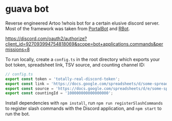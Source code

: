 # guava bot
Reverse engineered Artoo !whois bot for a certain elusive discord server. Most of the framework was taken from 
[PortalBot](https://github.com/ky28059/PortalBot) and [RBot](https://github.com/ky28059/RBot).

https://discord.com/oauth2/authorize?client_id=927093994754818069&scope=bot+applications.commands&permissions=8

To run locally, create a `config.ts` in the root directory which exports your bot token, spreadsheet link, TSV source, and
counting channel ID:
```ts
// config.ts
export const token = 'totally-real-discord-token';
export const link = 'https://docs.google.com/spreadsheets/d/some-spreadsheet-id/edit?usp=sharing';
export const source = 'https://docs.google.com/spreadsheets/d/e/some-spreadsheet-id/pub?gid=0&single=true&output=tsv';
export const countingId = '100000000000000000';
```
Install dependencies with `npm install`, run `npm run registerSlashCommands` to register slash commands with the Discord application, 
and `npm start` to run the bot.
